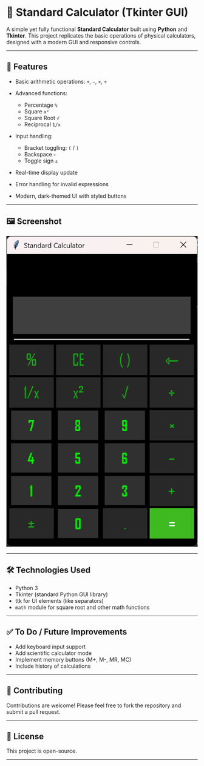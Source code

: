 # 🧮 Standard Calculator (Tkinter GUI)

A simple yet fully functional **Standard Calculator** built using **Python** and **Tkinter**. This project replicates the basic operations of physical calculators, designed with a modern GUI and responsive controls.

---

## 🚀 Features

* Basic arithmetic operations: `+`, `−`, `×`, `÷`
* Advanced functions:

  * Percentage `%`
  * Square `x²`
  * Square Root `√`
  * Reciprocal `1/x`
* Input handling:

  * Bracket toggling: `(` / `)`
  * Backspace `⇽`
  * Toggle sign `±`
* Real-time display update
* Error handling for invalid expressions
* Modern, dark-themed UI with styled buttons

---

## 🖼️ Screenshot

![Calculator Screenshot](screenshot.png)

---

## 🛠️ Technologies Used

* Python 3
* Tkinter (standard Python GUI library)
* ttk for UI elements (like separators)
* `math` module for square root and other math functions

---

## ✅ To Do / Future Improvements

* Add keyboard input support
* Add scientific calculator mode
* Implement memory buttons (M+, M-, MR, MC)
* Include history of calculations

---

## 🤝 Contributing

Contributions are welcome! Please feel free to fork the repository and submit a pull request.

---

## 📄 License

This project is open-source.

---
